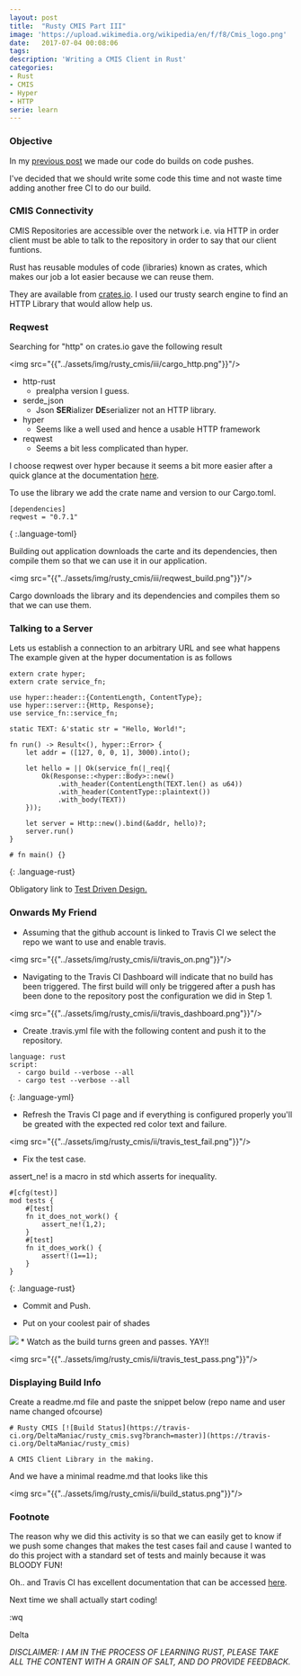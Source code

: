 ```yaml
---
layout: post
title:  "Rusty CMIS Part III"
image: 'https://upload.wikimedia.org/wikipedia/en/f/f8/Cmis_logo.png'
date:   2017-07-04 00:08:06
tags:
description: 'Writing a CMIS Client in Rust'
categories:
- Rust
- CMIS
- Hyper
- HTTP
serie: learn
---
```


### Objective 
In my <a href="https://deltamaniac.github.io/Rusty-CMIS-Part-II">previous post</a> we made our code do builds on code pushes.

I've decided that we should write some code this time and not waste time adding another free CI to do our build.


### CMIS Connectivity 

CMIS Repositories are accessible over the network i.e. via HTTP in order client must be able to talk to the repository in order to say that our client funtions.

Rust has reusable modules of code (libraries) known as crates, which makes our job a lot easier because we can reuse them.

They are available from <a href="https://crates.io">crates.io</a>. I used our trusty search engine to find an HTTP Library that would allow help us.


### Reqwest 

Searching for "http" on crates.io gave the following result

<img src="{{"../assets/img/rusty_cmis/iii/cargo_http.png"}}"/>

* http-rust 
    * prealpha version I guess.
* serde_json 
    * Json **SER**ializer **DE**serializer not an HTTP library.
* hyper 
    * Seems like a well used and hence a usable HTTP framework
* reqwest
    * Seems a bit less complicated than hyper.

I choose reqwest over hyper because it seems a bit more easier after a quick glance at the documentation <a href="https://docs.rs/reqwest/0.7.1/reqwest/">here</a>.

To use the library we add the crate name and version to our Cargo.toml.

~~~
[dependencies]
reqwest = "0.7.1"
~~~
{ :.language-toml}

Building out application downloads the carte and its dependencies, then compile them so that we can use it in our application.


<img src="{{"../assets/img/rusty_cmis/iii/reqwest_build.png"}}"/>

Cargo downloads the library and its dependencies and compiles them so that we can use them.


### Talking to a Server

Lets us establish a connection to an arbitrary URL and see what happens 
The example given at the hyper documentation is as follows

~~~
extern crate hyper;
extern crate service_fn;

use hyper::header::{ContentLength, ContentType};
use hyper::server::{Http, Response};
use service_fn::service_fn;

static TEXT: &'static str = "Hello, World!";

fn run() -> Result<(), hyper::Error> {
    let addr = ([127, 0, 0, 1], 3000).into();

    let hello = || Ok(service_fn(|_req|{
        Ok(Response::<hyper::Body>::new()
            .with_header(ContentLength(TEXT.len() as u64))
            .with_header(ContentType::plaintext())
            .with_body(TEXT))
    }));

    let server = Http::new().bind(&addr, hello)?;
    server.run()
}

# fn main() {}
~~~
{: .language-rust}

Obligatory link to <a href="https://en.wikipedia.org/wiki/Test-driven_development">Test Driven Design.</a>


### Onwards My Friend
* Assuming that the github account is linked to Travis CI we select the repo we want to use and enable travis.


<img src="{{"../assets/img/rusty_cmis/ii/travis_on.png"}}"/>

* Navigating to the Travis CI Dashboard will indicate that no build has been triggered. The first build will only be triggered after a push has been done to the repository post the configuration we did in Step 1.

<img src="{{"../assets/img/rusty_cmis/ii/travis_dashboard.png"}}"/>

* Create .travis.yml file with the following content and push it to the repository.

~~~
language: rust
script:
  - cargo build --verbose --all
  - cargo test --verbose --all
~~~
{: .language-yml}

* Refresh the Travis CI page and if everything is configured properly you'll be greated with the expected red color text and failure.

<img src="{{"../assets/img/rusty_cmis/ii/travis_test_fail.png"}}"/>

* Fix the test case.

assert_ne! is a macro in std which asserts for inequality.

~~~
#[cfg(test)]
mod tests {
    #[test]
    fn it_does_not_work() {
        assert_ne!(1,2); 
    }
    #[test]
    fn it_does_work() {
        assert!(1==1);
    }
}
~~~
{: .language-rust}

* Commit and Push.

* Put on your coolest pair of shades
<img src="http://s2.quickmeme.com/img/ac/acdc1c11fb2aacc8f90e45dbe9d7dccc4f3a87e9ce323ee4ef1f007290742f37.jpg"/>
* Watch as the build turns green and passes. YAY!!


<img src="{{"../assets/img/rusty_cmis/ii/travis_test_pass.png"}}"/>


### Displaying Build Info 
Create a readme.md file and paste the snippet below (repo name and user name changed ofcourse)
~~~
# Rusty CMIS [![Build Status](https://travis-ci.org/DeltaManiac/rusty_cmis.svg?branch=master)](https://travis-ci.org/DeltaManiac/rusty_cmis)

A CMIS Client Library in the making.
~~~

And we have a minimal readme.md that looks like this 

<img src="{{"../assets/img/rusty_cmis/ii/build_status.png"}}"/>

### Footnote

The reason why we did this activity is so that we can easily get to know if we push some changes that makes the test cases fail and cause I wanted to do this project with a standard set of tests and mainly because it was BLOODY FUN!

Oh.. and Travis CI has excellent documentation that can be accessed <a href="https://docs.travis-ci.com/user/getting-started/" >here</a>.

Next time we shall actually start coding!

:wq

Delta

*DISCLAIMER: I AM IN THE PROCESS OF LEARNING RUST, PLEASE TAKE ALL THE CONTENT WITH A GRAIN OF SALT, AND DO PROVIDE FEEDBACK.*



